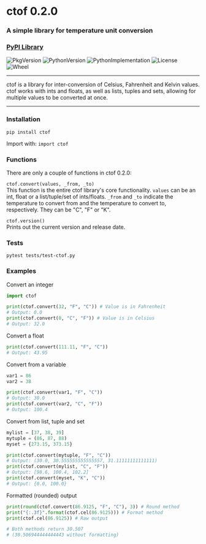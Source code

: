 # ctof 0.2.0
### A simple library for temperature unit conversion
### [PyPI Library](https://pypi.org/project/ctof/)

![PkgVersion](https://img.shields.io/pypi/v/ctof)
![PythonVersion](https://img.shields.io/pypi/pyversions/ctof)
![PythonImplementation](https://img.shields.io/pypi/implementation/ctof)
![License](https://img.shields.io/pypi/l/ctof)
![Wheel](https://img.shields.io/pypi/wheel/ctof)

***

ctof is a library for inter-conversion of Celsius, Fahrenheit
and Kelvin values. ctof works with ints and floats, as well as lists,
tuples and sets, allowing for multiple values to be
converted at once.

***

### Installation

```
pip install ctof
```

Import with: `import ctof`

### Functions

There are only a couple of functions in ctof 0.2.0:

`ctof.convert(values, _from, _to)` \
This function is the entire ctof library's core functionality.
`values` can be an int, float or a list/tuple/set of ints/floats.
`_from` and `_to` indicate the temperature to convert from and the
temperature to convert to, respectively. They can be "C", "F" or "K".

`ctof.version()` \
Prints out the current version and release date.

### Tests

```
pytest tests/test-ctof.py
```

### Examples

Convert an integer
```py
import ctof

print(ctof.convert(32, "F", "C")) # Value is in Fahrenheit
# Output: 0.0
print(ctof.convert(0, "C", "F")) # Value is in Celsius
# Output: 32.0
```
Convert a float
```py
print(ctof.convert(111.11, "F", "C"))
# Output: 43.95
```

Convert from a variable
```py
var1 = 86
var2 = 38

print(ctof.convert(var1, "F", "C"))
# Output: 30.0
print(ctof.convert(var2, "C", "F"))
# Output: 100.4
```

Convert from list, tuple and set
```py
mylist = [37, 38, 39]
mytuple = (86, 87, 88)
myset = {273.15, 373.15}

print(ctof.convert(mytuple, "F", "C"))
# Output: (30.0, 30.555555555555557, 31.11111111111111)
print(ctof.convert(mylist, "C", "F"))
# Output: [98.6, 100.4, 102.2]
print(ctof.convert(myset, "K", "C"))
# Output: {0.0, 100.0}
```

Formatted (rounded) output
```py
print(round(ctof.convert(86.9125, "F", "C"), 3)) # Round method
print("{:.3f}".format(ctof.cel(86.9125))) # Format method
print(ctof.cel(86.9125)) # Raw output

# Both methods return 30.507
# (30.506944444444443 without formatting)
```
